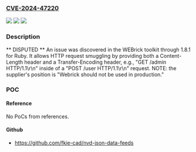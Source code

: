 ### [CVE-2024-47220](https://cve.mitre.org/cgi-bin/cvename.cgi?name=CVE-2024-47220)
![](https://img.shields.io/static/v1?label=Product&message=n%2Fa&color=blue)
![](https://img.shields.io/static/v1?label=Version&message=n%2Fa&color=blue)
![](https://img.shields.io/static/v1?label=Vulnerability&message=n%2Fa&color=brighgreen)

### Description

** DISPUTED ** An issue was discovered in the WEBrick toolkit through 1.8.1 for Ruby. It allows HTTP request smuggling by providing both a Content-Length header and a Transfer-Encoding header, e.g., "GET /admin HTTP/1.1\r\n" inside of a "POST /user HTTP/1.1\r\n" request. NOTE: the supplier's position is "Webrick should not be used in production."

### POC

#### Reference
No PoCs from references.

#### Github
- https://github.com/fkie-cad/nvd-json-data-feeds

